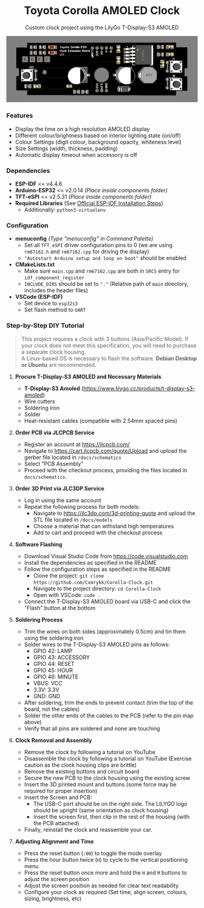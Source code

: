 <h1 align=center>Toyota Corolla AMOLED Clock</h1>
<p align=center>Custom clock project using the LilyGo T-Display-S3 AMOLED</p>

<div align=center>
    <img src="assets/pcb_model.png">
</div>

### Features
- Display the time on a high resolution AMOLED display
- Different colour/brightness based on interior lighting state (on/off)
- Colour Settings (digit colour, background opacity, whiteness level)
- Size Settings (width, thickness, padding)
- Automatic display timeout when accessory is off

### Dependencies
- **ESP-IDF** <= v4.4.6
- **Arduino-ESP32** <= v2.0.14 *(Place inside components folder)*
- **TFT-eSPI** <= v2.5.31 *(Place inside components folder)*
- **Required Libraries** (See [Official ESP-IDF Installation Steps](https://docs.espressif.com/projects/esp-idf/en/latest/esp32/get-started/linux-macos-setup.html))
    - Additionally: `python3-virtualenv`

### Configuration
- **menuconfig** *(Type "menuconfig" in Command Palette)*
    - Set all `TFT_eSPI` driver configuration pins to 0 (we are using `rm67162.h` and `rm67162.cpp` for driving the display)
    - `"Autostart Arduino setup and loop on boot"` should be enabled
- **CMakeLists.txt**
    - Make sure `main.cpp` and `rm67162.cpp` are both in `SRCS` entry for `idf_component_register`
    - `INCLUDE_DIRS` should be set to `"."` (Relative path of `main` directory, includes the header files)
- **VSCode (ESP-IDF)**
    - Set device to `esp32s3`
    - Set flash method to `UART`

### Step-by-Step DIY Tutorial
> This project requires a clock with 3 buttons (Asia/Pacific Model). If your clock does not meet this specification, you will need to purchase a separate clock housing.<br>
> A Linux-based OS is necessary to flash the software. **Debian Desktop or Ubuntu** are recommended.

1. **Procure T-Display-S3 AMOLED and Necessary Materials**
    - **T-Display-S3 Amoled** (https://www.lilygo.cc/products/t-display-s3-amoled)
    - Wire cutters
    - Soldering iron
    - Solder
    - Heat-resistant cables (compatible with 2.54mm spaced pins)

2. **Order PCB via JLCPCB Service**
    - Register an account at https://jlcpcb.com/
    - Navigate to https://cart.jlcpcb.com/quote/Upload and upload the gerber file located in `/docs/schematics`
    - Select "PCB Assembly"
    - Proceed with the checkout process, providing the files located in `docs/schematics`.

3. **Order 3D Print via JLC3DP Service**
    - Log in using the same account
    - Repeat the following process for both models:
        - Navigate to https://jlc3dp.com/3d-printing-quote and upload the STL file located in `/docs/models`
        - Choose a material that can withstand high temperatures
        - Add to cart and proceed with the checkout process

4. **Software Flashing**
    - Download Visual Studio Code from https://code.visualstudio.com
    - Install the dependencies as specified in the README
    - Follow the configuration steps as specified in the README
        - Clone the project: `git clone https://github.com/Cxmrykk/Corolla-Clock.git`
        - Navigate to the project directory: `cd Corolla-Clock`
        - Open with VSCode: `code .`
    - Connect the T-Display-S3 AMOLED board via USB-C and click the "Flash" button at the bottom

5. **Soldering Process**
    - Trim the wires on both sides (approximately 0.5cm) and tin them using the soldering iron
    - Solder wires to the T-Display-S3 AMOLED pins as follows:
        - GPIO 42: LAMP
        - GPIO 43: ACCESSORY
        - GPIO 44: RESET
        - GPIO 45: HOUR
        - GPIO 46: MINUTE
        - VBUS: VCC
        - 3.3V: 3.3V
        - GND: GND
    - After soldering, trim the ends to prevent contact (trim the top of the board, not the cables)
    - Solder the other ends of the cables to the PCB (refer to the pin map above)
    - Verify that all pins are soldered and none are touching

6. **Clock Removal and Assembly**
    - Remove the clock by following a tutorial on YouTube
    - Disassemble the clock by following a tutorial on YouTube (Exercise caution as the clock housing clips are brittle)
    - Remove the existing buttons and circuit board
    - Secure the new PCB to the clock housing using the existing screw
    - Insert the 3D printed mount and buttons (some force may be required for proper insertion)
    - Insert the Screen and PCB:
        - The USB-C port should be on the right side. The LILYGO logo should be upright (same orientation as clock housing)
        - Insert the screen first, then clip in the rest of the housing (with the PCB attached)
    - Finally, reinstall the clock and reassemble your car.

7. **Adjusting Alignment and Time**
    - Press the reset button (`:00`) to toggle the mode overlay
    - Press the hour button twice (`H`) to cycle to the vertical positioning menu
    - Press the reset button once more and hold the `H` and `M` buttons to adjust the screen position
    - Adjust the screen position as needed for clear text readability
    - Configure your clock as required (Set time, align screen, colours, sizing, brightness, etc)
